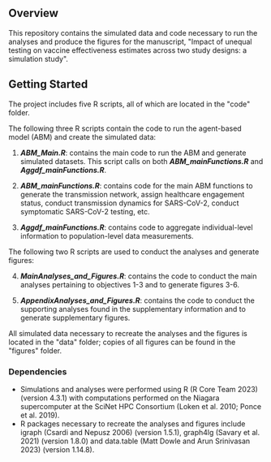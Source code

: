 ## Overview

This repository contains the simulated data and code necessary to run the analyses and produce the figures for the manuscript, "Impact of unequal testing on vaccine effectiveness estimates across two study designs: a simulation study".

## Getting Started
The project includes five R scripts, all of which are located in the "code" folder.

The following three R scripts contain the code to run the agent-based model (ABM) and create the simulated data:

1. ***ABM_Main.R***: contains the main code to run the ABM and generate simulated datasets. This script calls on both ***ABM_mainFunctions.R*** and  ***Aggdf_mainFunctions.R***. 

2. ***ABM_mainFunctions.R***: contains code for the main ABM functions to generate the transmission network, assign healthcare engagement status, conduct transmission dynamics for SARS-CoV-2, conduct symptomatic SARS-CoV-2 testing, etc. 

3. ***Aggdf_mainFunctions.R***: contains code to aggregate individual-level information to  population-level data measurements.   

The following two R scripts are used to conduct the analyses and generate figures:

4. ***MainAnalyses_and_Figures.R***: contains the code to conduct the main analyses pertaining to objectives 1-3 and to generate figures 3-6.

5. ***AppendixAnalyses_and_Figures.R***: contains the code to conduct the supporting analyses found in the supplementary information and to generate supplementary figures.

All simulated data necessary to recreate the analyses and the figures is located in the "data" folder; copies of all figures can be found in the "figures" folder.

### Dependencies

* Simulations and analyses were performed using R (R Core Team 2023) (version 4.3.1) with computations performed on the Niagara supercomputer at the SciNet HPC Consortium (Loken et al. 2010; Ponce et al. 2019).
* R packages necessary to recreate the analyses and figures include igraph (Csardi and Nepusz 2006) (version 1.5.1), graph4lg (Savary et al. 2021) (version 1.8.0) and data.table (Matt Dowle and Arun Srinivasan 2023) (version 1.14.8).



